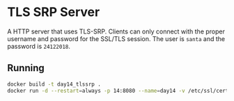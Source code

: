# TLS SRP Server

A HTTP server that uses TLS-SRP. Clients can only connect with the proper username and password for the SSL/TLS session. The user is `santa` and the password is `24122018`.

## Running

```bash
docker build -t day14_tlssrp .
docker run -d --restart=always -p 14:8080 --name=day14 -v /etc/ssl/certs:/dhparam:ro -v /etc/letsencrypt/archive/xmas.rip:/certs:ro day14_tlssrp
```